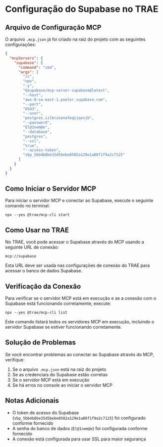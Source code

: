 # Configuração do Supabase no TRAE

## Arquivo de Configuração MCP

O arquivo `.mcp.json` já foi criado na raiz do projeto com as seguintes configurações:

```json
{
  "mcpServers": {
    "supabase": {
      "command": "cmd",
      "args": [
        "/c",
        "npx",
        "-y",
        "@supabase/mcp-server-supabase@latest",
        "--host",
        "aws-0-sa-east-1.pooler.supabase.com",
        "--port",
        "6543",
        "--user",
        "postgres.iilbczoanafeqzjqovjb",
        "--password",
        "El@1nem@e",
        "--database",
        "postgres",
        "--ssl",
        "true",
        "--access-token",
        "sbp_5bb4b8be35d5bebe8502a129e1a80f1f9a2c7125"
      ]
    }
  }
}
```

## Como Iniciar o Servidor MCP

Para iniciar o servidor MCP e conectar ao Supabase, execute o seguinte comando no terminal:

```
npx --yes @trae/mcp-cli start
```

## Como Usar no TRAE

No TRAE, você pode acessar o Supabase através do MCP usando a seguinte URL de conexão:

```
mcp://supabase
```

Esta URL deve ser usada nas configurações de conexão do TRAE para acessar o banco de dados Supabase.

## Verificação da Conexão

Para verificar se o servidor MCP está em execução e se a conexão com o Supabase está funcionando corretamente, execute:

```
npx --yes @trae/mcp-cli list
```

Este comando listará todos os servidores MCP em execução, incluindo o servidor Supabase se estiver funcionando corretamente.

## Solução de Problemas

Se você encontrar problemas ao conectar ao Supabase através do MCP, verifique:

1. Se o arquivo `.mcp.json` está na raiz do projeto
2. Se as credenciais do Supabase estão corretas
3. Se o servidor MCP está em execução
4. Se há erros no console ao iniciar o servidor MCP

## Notas Adicionais

- O token de acesso do Supabase (`sbp_5bb4b8be35d5bebe8502a129e1a80f1f9a2c7125`) foi configurado conforme fornecido
- A senha do banco de dados (`El@1nem@e`) foi configurada conforme fornecido
- A conexão está configurada para usar SSL para maior segurança